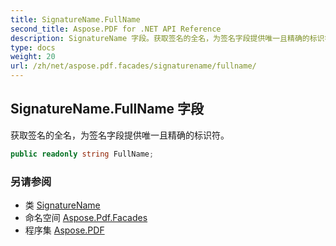 ```yaml
---
title: SignatureName.FullName
second_title: Aspose.PDF for .NET API Reference
description: SignatureName 字段。获取签名的全名，为签名字段提供唯一且精确的标识符
type: docs
weight: 20
url: /zh/net/aspose.pdf.facades/signaturename/fullname/
---
```

## SignatureName.FullName 字段

获取签名的全名，为签名字段提供唯一且精确的标识符。

```csharp
public readonly string FullName;
```

### 另请参阅

* 类 [SignatureName](../)
* 命名空间 [Aspose.Pdf.Facades](../../../aspose.pdf.facades/)
* 程序集 [Aspose.PDF](../../../)